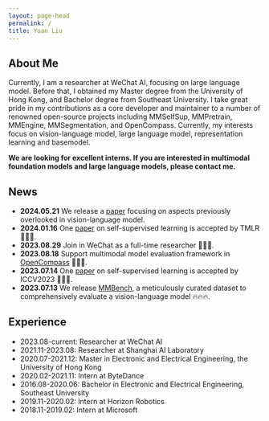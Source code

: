 ```yaml
---
layout: page-head
permalink: /
title: Yuan Liu
---
```


## About Me

Currently, I am a researcher at WeChat AI, focusing on large language model. Before that, I obtained my Master degree from the University of Hong Kong, and Bachelor degree from Southeast University. I take great pride in my contributions as a core developer and maintainer to a number of renowned open-source projects including MMSelfSup, MMPretrain, MMEngine, MMSegmentation, and OpenCompass. Currently, my interests focus on vision-language model, large language model, representation learning and basemodel. 

**We are looking for excellent interns. If you are interested in multimodal foundation models and large language models, please contact me.**


## News

* **2024.05.21** We release a [paper](https://arxiv.org/pdf/2405.11850) focusing on aspects previously overlooked in vision-language model.
* **2024.01.16** One [paper](https://arxiv.org/abs/2303.02416) on self-supervised learning is accepted by TMLR 🎉🎉🎉.
* **2023.08.29** Join in WeChat as a full-time researcher 🎉🎉🎉.
* **2023.08.18** Support multimodal model evaluation framework in [OpenCompass](https://opencompass.org.cn/) 🎉🎉🎉.
* **2023.07.14** One [paper](https://arxiv.org/abs/2308.00261) on self-supervised learning is accepted by ICCV2023 🎉🎉🎉.
* **2023.07.13** We release [MMBench](https://opencompass.org.cn/mmbench), a meticulously curated dataset to comprehensively evaluate a vision-language model 🔥🔥🔥.


## Experience

* 2023.08-current: Researcher at WeChat AI
* 2021.11-2023.08: Researcher at Shanghai AI Laboratory
* 2020.07-2021.12: Master in Electronic and Electrical Engineering, the University of Hong Kong
* 2020.02-2021.11: Intern at ByteDance
* 2016.08-2020.06: Bachelor in Electronic and Electrical Engineering, Southeast University
* 2019.11-2020.02: Intern at Horizon Robotics
* 2018.11-2019.02: Intern at Microsoft


